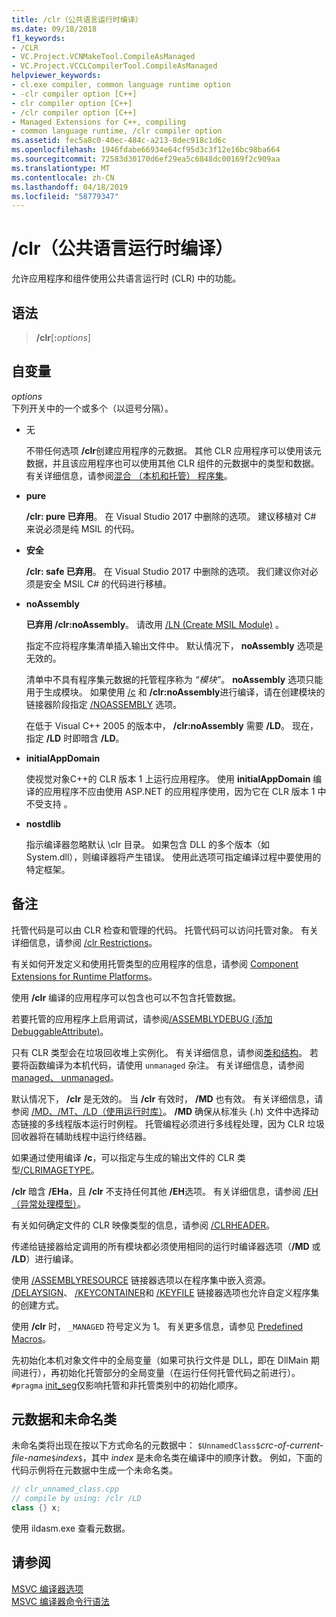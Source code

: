 ```yaml
---
title: /clr（公共语言运行时编译）
ms.date: 09/18/2018
f1_keywords:
- /CLR
- VC.Project.VCNMakeTool.CompileAsManaged
- VC.Project.VCCLCompilerTool.CompileAsManaged
helpviewer_keywords:
- cl.exe compiler, common language runtime option
- -clr compiler option [C++]
- clr compiler option [C++]
- /clr compiler option [C++]
- Managed Extensions for C++, compiling
- common language runtime, /clr compiler option
ms.assetid: fec5a8c0-40ec-484c-a213-8dec918c1d6c
ms.openlocfilehash: 1946fdabe66934e64cf95d3c3f12e16bc98ba664
ms.sourcegitcommit: 72583d30170d6ef29ea5c6848dc00169f2c909aa
ms.translationtype: MT
ms.contentlocale: zh-CN
ms.lasthandoff: 04/18/2019
ms.locfileid: "58779347"
---
```

# <a name="clr-common-language-runtime-compilation"></a>/clr（公共语言运行时编译）

允许应用程序和组件使用公共语言运行时 (CLR) 中的功能。

## <a name="syntax"></a>语法

> **/clr**[**:**_options_]

## <a name="arguments"></a>自变量

*options*<br/>
下列开关中的一个或多个（以逗号分隔）。

- 无

   不带任何选项 **/clr**创建应用程序的元数据。 其他 CLR 应用程序可以使用该元数据，并且该应用程序也可以使用其他 CLR 组件的元数据中的类型和数据。 有关详细信息，请参阅[混合 （本机和托管） 程序集](../../dotnet/mixed-native-and-managed-assemblies.md)。

- **pure**

   **/clr: pure 已弃用**。 在 Visual Studio 2017 中删除的选项。 建议移植对 C# 来说必须是纯 MSIL 的代码。

- **安全**

   **/clr: safe 已弃用**。 在 Visual Studio 2017 中删除的选项。 我们建议你对必须是安全 MSIL C# 的代码进行移植。

- **noAssembly**

   **已弃用 /clr:noAssembly**。 请改用 [/LN (Create MSIL Module)](ln-create-msil-module.md) 。

   指定不应将程序集清单插入输出文件中。 默认情况下， **noAssembly** 选项是无效的。

   清单中不具有程序集元数据的托管程序称为 *“模块”*。 **noAssembly** 选项只能用于生成模块。 如果使用 [/c](c-compile-without-linking.md) 和 **/clr:noAssembly**进行编译，请在创建模块的链接器阶段指定 [/NOASSEMBLY](noassembly-create-a-msil-module.md) 选项。

   在低于 Visual C++ 2005 的版本中， **/clr:noAssembly** 需要 **/LD**。 现在，指定 **/LD** 时即暗含 **/LD**。

- **initialAppDomain**

   使视觉对象C++的 CLR 版本 1 上运行应用程序。  使用 **initialAppDomain** 编译的应用程序不应由使用 ASP.NET 的应用程序使用，因为它在 CLR 版本 1 中不受支持 。

- **nostdlib**

   指示编译器忽略默认 \clr 目录。 如果包含 DLL 的多个版本（如 System.dll），则编译器将产生错误。 使用此选项可指定编译过程中要使用的特定框架。

## <a name="remarks"></a>备注

托管代码是可以由 CLR 检查和管理的代码。 托管代码可以访问托管对象。 有关详细信息，请参阅 [/clr Restrictions](clr-restrictions.md)。

有关如何开发定义和使用托管类型的应用程序的信息，请参阅 [Component Extensions for Runtime Platforms](../../extensions/component-extensions-for-runtime-platforms.md)。

使用 **/clr** 编译的应用程序可以包含也可以不包含托管数据。

若要托管的应用程序上启用调试，请参阅[/ASSEMBLYDEBUG (添加 DebuggableAttribute)](assemblydebug-add-debuggableattribute.md)。

只有 CLR 类型会在垃圾回收堆上实例化。 有关详细信息，请参阅[类和结构](../../extensions/classes-and-structs-cpp-component-extensions.md)。 若要将函数编译为本机代码，请使用 `unmanaged` 杂注。 有关详细信息，请参阅[managed、 unmanaged](../../preprocessor/managed-unmanaged.md)。

默认情况下， **/clr** 是无效的。 当 **/clr** 有效时， **/MD** 也有效。 有关详细信息，请参阅 [/MD、/MT、/LD（使用运行时库）](md-mt-ld-use-run-time-library.md)。 **/MD** 确保从标准头 (.h) 文件中选择动态链接的多线程版本运行时例程。 托管编程必须进行多线程处理，因为 CLR 垃圾回收器将在辅助线程中运行终结器。

如果通过使用编译 **/c**，可以指定与生成的输出文件的 CLR 类型[/CLRIMAGETYPE](clrimagetype-specify-type-of-clr-image.md)。

**/clr** 暗含 **/EHa**，且 **/clr** 不支持任何其他 **/EH**选项。 有关详细信息，请参阅 [/EH（异常处理模型）](eh-exception-handling-model.md)。

有关如何确定文件的 CLR 映像类型的信息，请参阅 [/CLRHEADER](clrheader.md)。

传递给链接器给定调用的所有模块都必须使用相同的运行时编译器选项（**/MD** 或 **/LD**）进行编译。

使用 [/ASSEMBLYRESOURCE](assemblyresource-embed-a-managed-resource.md) 链接器选项以在程序集中嵌入资源。 [/DELAYSIGN](delaysign-partially-sign-an-assembly.md)、 [/KEYCONTAINER](keycontainer-specify-a-key-container-to-sign-an-assembly.md)和 [/KEYFILE](keyfile-specify-key-or-key-pair-to-sign-an-assembly.md) 链接器选项也允许自定义程序集的创建方式。

使用 **/clr** 时， `_MANAGED` 符号定义为 1。 有关更多信息，请参见 [Predefined Macros](../../preprocessor/predefined-macros.md)。

先初始化本机对象文件中的全局变量（如果可执行文件是 DLL，即在 DllMain 期间进行），再初始化托管部分的全局变量（在运行任何托管代码之前进行）。 `#pragma` [init_seg](../../preprocessor/init-seg.md)仅影响托管和非托管类别中的初始化顺序。

## <a name="metadata-and-unnamed-classes"></a>元数据和未命名类

未命名类将出现在按以下方式命名的元数据中： `$UnnamedClass$`*crc-of-current-file-name*`$`*index*`$`，其中 *index* 是未命名类在编译中的顺序计数。 例如，下面的代码示例将在元数据中生成一个未命名类。

```cpp
// clr_unnamed_class.cpp
// compile by using: /clr /LD
class {} x;
```

使用 ildasm.exe 查看元数据。

## <a name="see-also"></a>请参阅

[MSVC 编译器选项](compiler-options.md)<br/>
[MSVC 编译器命令行语法](compiler-command-line-syntax.md)
